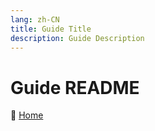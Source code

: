 ```yaml
---
lang: zh-CN
title: Guide Title
description: Guide Description
---
```


# Guide README

:tada:
[Home](../README.md)
